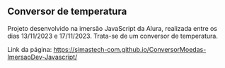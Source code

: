 ## Conversor de temperatura

Projeto desenvolvido na imersão JavaScript da Alura, realizada entre os dias 13/11/2023 e 17/11/2023. Trata-se de um conversor de temperatura.

Link da página: https://simastech-com.github.io/ConversorMoedas-ImersaoDev-Javascript/